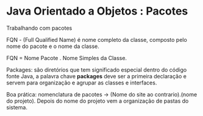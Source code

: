# Java Orientado a Objetos : Pacotes
Trabalhando com pacotes

<p>FQN - (Full Qualified Name) é nome completo da classe, composto pelo nome do pacote e o nome da classe.<p>
<p> FQN = Nome Pacote . Nome Simples da Classe. </p>
<p></p>
<p>Packages: são diretórios que tem significado especial dentro do código fonte Java, a palavra chave <b>packages</b> deve ser a primeira declaração e servem para organização e agrupar as classes e interfaces.</p>

<p> Boa prática: nomenclatura de pacotes -> (Nome do site ao contrario).(nome do projeto). Depois do nome do projeto vem a organização de pastas do sistema.</p>
